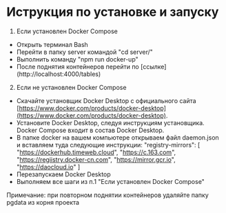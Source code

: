 # Иструкция по установке и запуску

1) Если установлен Docker Compose
- Открыть терминал Bash
- Перейти в папку server командой "cd server/"
- Выполнить команду "npm run docker-up"
- После поднятия контейнеров перейти по [ссылке] (http://localhost:4000/tables)

2) Если не установлен Docker Compose
- Скачайте установщик Docker Desktop с официального сайта [https://www.docker.com/products/docker-desktop](https://www.docker.com/products/docker-desktop).
- Установите Docker Desktop, следуя инструкциям установщика. Docker Compose входит в состав Docker Desktop.
- В папке docker на вашем компьютере открываем файл daemon.json и вставляем туда следующие инструкции:
 "registry-mirrors": [
    "https://dockerhub.timeweb.cloud",
    "https://c.163.com",
    "https://regiistry.docker-cn.com",
    "https://mirror.gcr.io",
    "https://daocloud.io"
  ]
- Перезапускаем Docker Desktop
- Выполняем все шаги из п.1 "Если установлен Docker Compose" 

Примечание: при повторном поднятии контейнеров удаляйте папку pgdata из корня проекта
